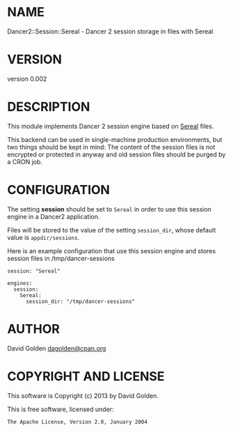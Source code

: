 # NAME

Dancer2::Session::Sereal - Dancer 2 session storage in files with Sereal

# VERSION

version 0.002

# DESCRIPTION

This module implements Dancer 2 session engine based on [Sereal](https://metacpan.org/pod/Sereal) files.

This backend can be used in single-machine production environments, but two
things should be kept in mind: The content of the session files is not
encrypted or protected in anyway and old session files should be purged by a
CRON job.

# CONFIGURATION

The setting **session** should be set to `Sereal` in order to use this session
engine in a Dancer2 application.

Files will be stored to the value of the setting `session_dir`, whose default
value is `appdir/sessions`.

Here is an example configuration that use this session engine and stores session
files in /tmp/dancer-sessions

    session: "Sereal"

    engines:
      session:
        Sereal:
          session_dir: "/tmp/dancer-sessions"

# AUTHOR

David Golden <dagolden@cpan.org>

# COPYRIGHT AND LICENSE

This software is Copyright (c) 2013 by David Golden.

This is free software, licensed under:

    The Apache License, Version 2.0, January 2004
